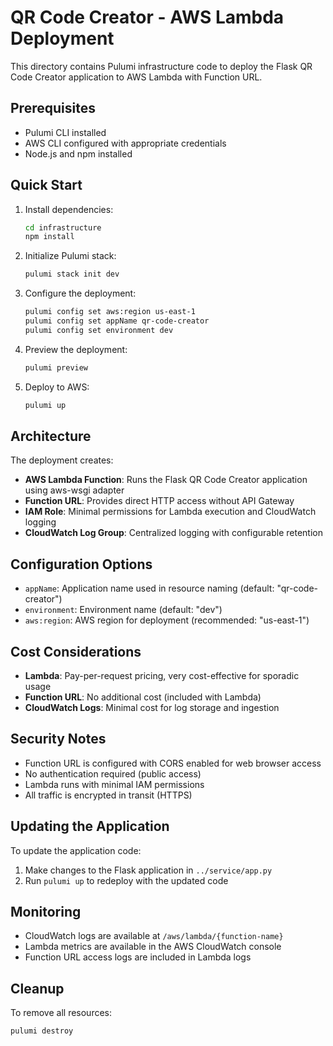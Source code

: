 # QR Code Creator - AWS Lambda Deployment

This directory contains Pulumi infrastructure code to deploy the Flask QR Code Creator application to AWS Lambda with Function URL.

## Prerequisites

- Pulumi CLI installed
- AWS CLI configured with appropriate credentials
- Node.js and npm installed

## Quick Start

1. Install dependencies:
   ```bash
   cd infrastructure
   npm install
   ```

2. Initialize Pulumi stack:
   ```bash
   pulumi stack init dev
   ```

3. Configure the deployment:
   ```bash
   pulumi config set aws:region us-east-1
   pulumi config set appName qr-code-creator
   pulumi config set environment dev
   ```

4. Preview the deployment:
   ```bash
   pulumi preview
   ```

5. Deploy to AWS:
   ```bash
   pulumi up
   ```

## Architecture

The deployment creates:

- **AWS Lambda Function**: Runs the Flask QR Code Creator application using aws-wsgi adapter
- **Function URL**: Provides direct HTTP access without API Gateway
- **IAM Role**: Minimal permissions for Lambda execution and CloudWatch logging
- **CloudWatch Log Group**: Centralized logging with configurable retention

## Configuration Options

- `appName`: Application name used in resource naming (default: "qr-code-creator")
- `environment`: Environment name (default: "dev")
- `aws:region`: AWS region for deployment (recommended: "us-east-1")

## Cost Considerations

- **Lambda**: Pay-per-request pricing, very cost-effective for sporadic usage
- **Function URL**: No additional cost (included with Lambda)
- **CloudWatch Logs**: Minimal cost for log storage and ingestion

## Security Notes

- Function URL is configured with CORS enabled for web browser access
- No authentication required (public access)
- Lambda runs with minimal IAM permissions
- All traffic is encrypted in transit (HTTPS)

## Updating the Application

To update the application code:

1. Make changes to the Flask application in `../service/app.py`
2. Run `pulumi up` to redeploy with the updated code

## Monitoring

- CloudWatch logs are available at `/aws/lambda/{function-name}`
- Lambda metrics are available in the AWS CloudWatch console
- Function URL access logs are included in Lambda logs

## Cleanup

To remove all resources:

```bash
pulumi destroy
```
